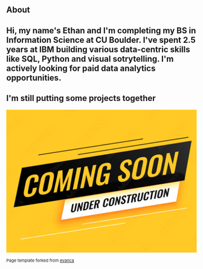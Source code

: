 ## About
Hi, my name's Ethan and I'm completing my BS in Information Science at CU Boulder. I've spent 2.5 years at IBM building various data-centric skills like SQL, Python and visual sotrytelling. I'm actively looking for paid data analytics opportunities.
---

## I'm still putting some projects together

<img src="images/underconstruction.png?raw=true"/>

<p style="font-size:11px">Page template forked from <a href="https://github.com/evanca/quick-portfolio">evanca</a></p>
<!-- Remove above link if you don't want to attibute -->
